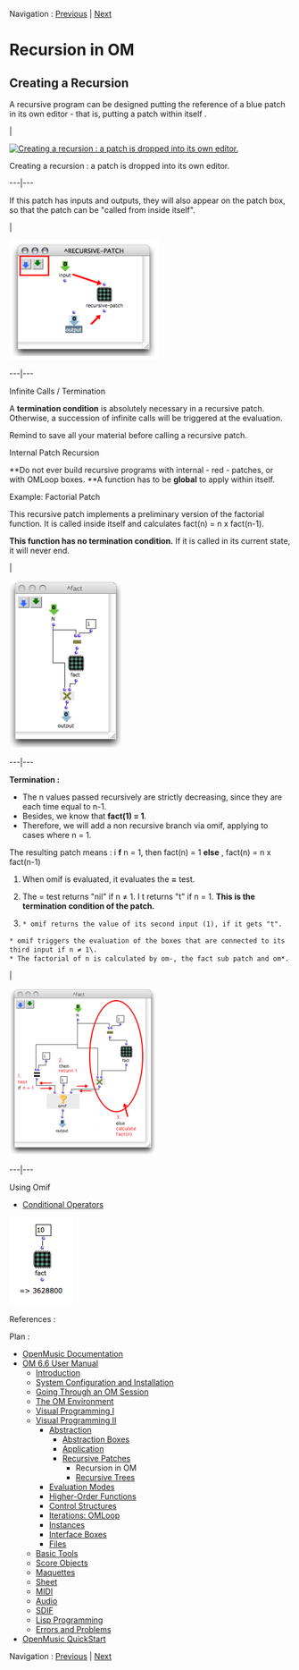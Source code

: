 Navigation : [Previous](Recursion "page précédente\(Recursive
Patches\)") | [Next](RecursiveTree "Next\(Recursive
Trees\)")



# Recursion in OM

## Creating a Recursion

A recursive program can be designed putting the reference of a blue patch  in
its own editor - that is, putting a patch  within itself .

|

[![Creating a recursion : a patch is dropped into its own
editor.](../res/rec1_1.png)](../res/rec1.png "Cliquez pour agrandir")

Creating a recursion : a patch is dropped into its own editor.  
  
---|---  
  
If this patch has inputs and outputs, they will also appear on the patch box,
so that the patch can be "called from inside itself".

|

![](../res/rec2.png)  
  
---|---  
  
Infinite Calls / Termination

A **termination condition** is absolutely necessary in a recursive patch.
Otherwise, a succession of infinite calls will be triggered at the evaluation.

Remind to save all your material before calling a recursive patch.

Internal Patch Recursion

**Do not ever build recursive programs with internal - red - patches, or with
OMLoop boxes. **A function has to be **global** to apply within itself.

Example: Factorial Patch

This recursive patch implements a preliminary version of the  factorial
function. It is called inside itself and calculates fact(n) = n x fact(n-1).

**This function has no termination condition.** If it is called in its current
state, it will never end.

|

[![](../res/fact-1_1.png)](../res/fact-1.png "Cliquez pour agrandir")  
  
---|---  
  
**Termination  :**

  * The n values passed recursively are strictly decreasing, since they are each time equal to n-1. 
  * Besides, we know that **fact(1) = 1**.
  * Therefore, we will add a non recursive branch via omif, applying to cases where n = 1.

The resulting patch means : i **f** n = 1, then fact(n) = 1 **else** , fact(n)
= n x fact(n-1)

  1. When omif is evaluated, it evaluates the  **=** test.

  2. The  = test returns "nil" if n ≠ 1\. I t returns "t" if n = 1. **This is the termination condition of the patch.**

  3.     * omif returns the value of its second input (1), if it gets "t".
    * omif triggers the evaluation of the boxes that are connected to its third input if n ≠ 1\. 
    * The factorial of n is calculated by om-, the fact sub patch and om*. 

|

[![](../res/fact-2_1.png)](../res/fact-2.png "Cliquez pour agrandir")  
  
---|---  
  
Using Omif

  * [Conditional Operators](ConditionalOps)

![](../res/call-fact.png)

References :

Plan :

  * [OpenMusic Documentation](OM-Documentation)
  * [OM 6.6 User Manual](OM-User-Manual)
    * [Introduction](00-Sommaire)
    * [System Configuration and Installation](Installation)
    * [Going Through an OM Session](Goingthrough)
    * [The OM Environment](Environment)
    * [Visual Programming I](BasicVisualProgramming)
    * [Visual Programming II](AdvancedVisualProgramming)
      * [Abstraction](Abstraction)
        * [Abstraction Boxes](AbsBoxes)
        * [Application](AbsApplication)
        * [Recursive Patches](Recursion)
          * Recursion in OM
          * [Recursive Trees](RecursiveTree)
      * [Evaluation Modes](EvalModes)
      * [Higher-Order Functions](HighOrder)
      * [Control Structures](Control)
      * [Iterations: OMLoop](OMLoop)
      * [Instances](Instances)
      * [Interface Boxes](InterfaceBoxes)
      * [Files](Files)
    * [Basic Tools](BasicObjects)
    * [Score Objects](ScoreObjects)
    * [Maquettes](Maquettes)
    * [Sheet](Sheet)
    * [MIDI](MIDI)
    * [Audio](Audio)
    * [SDIF](SDIF)
    * [Lisp Programming](Lisp)
    * [Errors and Problems](errors)
  * [OpenMusic QuickStart](QuickStart-Chapters)

Navigation : [Previous](Recursion "page précédente\(Recursive
Patches\)") | [Next](RecursiveTree "Next\(Recursive
Trees\)")

